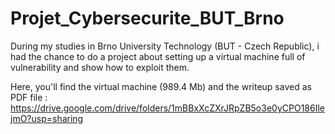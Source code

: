 # Projet_Cybersecurite_BUT_Brno

During my studies in Brno University Technology (BUT - Czech Republic), i had the chance to do a project about setting up a virtual machine full of vulnerability and show how to exploit them.

Here, you'll find the virtual machine (989.4 Mb) and the writeup saved as PDF file : https://drive.google.com/drive/folders/1mBBxXcZXrJRpZB5o3e0yCPO186IlejmO?usp=sharing
